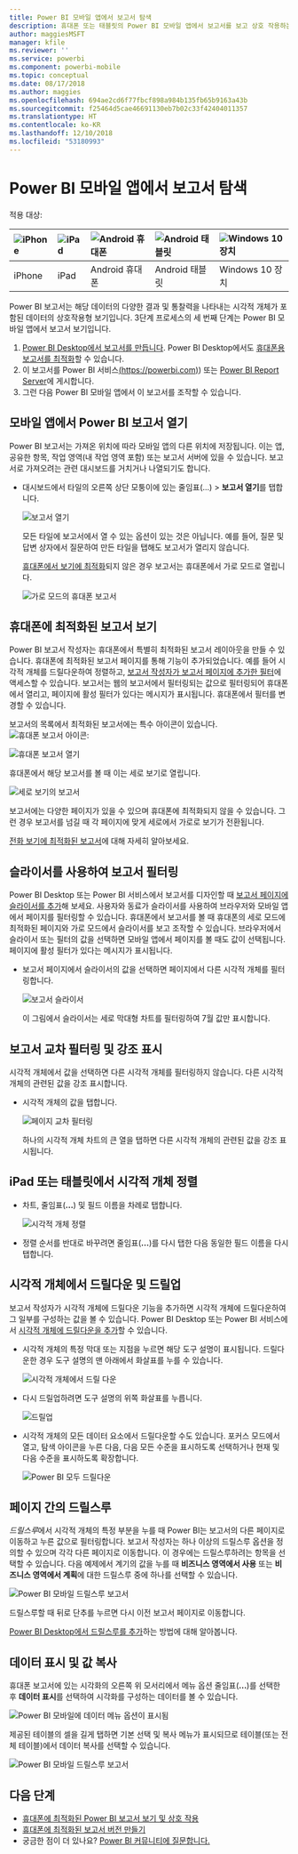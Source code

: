 ```yaml
---
title: Power BI 모바일 앱에서 보고서 탐색
description: 휴대폰 또는 태블릿의 Power BI 모바일 앱에서 보고서를 보고 상호 작용하는 방법에 대해 알아봅니다. Power BI 서비스 또는 Power BI Desktop에서 보고서를 만든 다음 모바일 앱에서 보고서와 상호 작용합니다.
author: maggiesMSFT
manager: kfile
ms.reviewer: ''
ms.service: powerbi
ms.component: powerbi-mobile
ms.topic: conceptual
ms.date: 08/17/2018
ms.author: maggies
ms.openlocfilehash: 694ae2cd6f77fbcf898a984b135fb65b9163a43b
ms.sourcegitcommit: f25464d5cae46691130eb7b02c33f42404011357
ms.translationtype: HT
ms.contentlocale: ko-KR
ms.lasthandoff: 12/10/2018
ms.locfileid: "53180993"
---
```

# <a name="explore-reports-in-the-power-bi-mobile-apps"></a>Power BI 모바일 앱에서 보고서 탐색
적용 대상:

| ![iPhone](././media/mobile-reports-in-the-mobile-apps/ios-logo-40-px.png) | ![iPad](././media/mobile-reports-in-the-mobile-apps/ios-logo-40-px.png) | ![Android 휴대폰](././media/mobile-reports-in-the-mobile-apps/android-logo-40-px.png) | ![Android 태블릿](././media/mobile-reports-in-the-mobile-apps/android-logo-40-px.png) | ![Windows 10 장치](./media/mobile-reports-in-the-mobile-apps/win-10-logo-40-px.png) |
|:--- |:--- |:--- |:--- |:--- |
| iPhone |iPad |Android 휴대폰 |Android 태블릿 |Windows 10 장치 |

Power BI 보고서는 해당 데이터의 다양한 결과 및 통찰력을 나타내는 시각적 개체가 포함된 데이터의 상호작용형 보기입니다. 3단계 프로세스의 세 번째 단계는 Power BI 모바일 앱에서 보고서 보기입니다.

1. [Power BI Desktop에서 보고서를 만듭니다](../../desktop-report-view.md). Power BI Desktop에서도 [휴대폰용 보고서를 최적화](mobile-apps-view-phone-report.md)할 수 있습니다. 
2. 이 보고서를 Power BI 서비스[(https://powerbi.com)](https://powerbi.com)) 또는 [Power BI Report Server](../../report-server/get-started.md)에 게시합니다.  
3. 그런 다음 Power BI 모바일 앱에서 이 보고서를 조작할 수 있습니다.

## <a name="open-a-power-bi-report-in-the-mobile-app"></a>모바일 앱에서 Power BI 보고서 열기
Power BI 보고서는 가져온 위치에 따라 모바일 앱의 다른 위치에 저장됩니다. 이는 앱, 공유한 항목, 작업 영역(내 작업 영역 포함) 또는 보고서 서버에 있을 수 있습니다. 보고서로 가져오려는 관련 대시보드를 거치거나 나열되기도 합니다.

* 대시보드에서 타일의 오른쪽 상단 모퉁이에 있는 줄임표(...) > **보고서 열기**를 탭합니다.
  
  ![보고서 열기](./media/mobile-reports-in-the-mobile-apps/power-bi-android-open-report-tile.png)
  
  모든 타일에 보고서에서 열 수 있는 옵션이 있는 것은 아닙니다. 예를 들어, 질문 및 답변 상자에서 질문하여 만든 타일을 탭해도 보고서가 열리지 않습니다. 
  
  [휴대폰에서 보기에 최적화](mobile-reports-in-the-mobile-apps.md#view-reports-optimized-for-phones)되지 않은 경우 보고서는 휴대폰에서 가로 모드로 열립니다.
  
  ![가로 모드의 휴대폰 보고서](./media/mobile-reports-in-the-mobile-apps/power-bi-iphone-report-landscape.png)

## <a name="view-reports-optimized-for-phones"></a>휴대폰에 최적화된 보고서 보기
Power BI 보고서 작성자는 휴대폰에서 특별히 최적화된 보고서 레이아웃을 만들 수 있습니다. 휴대폰에 최적화된 보고서 페이지를 통해 기능이 추가되었습니다. 예를 들어 시각적 개체를 드릴다운하여 정렬하고, [보고서 작성자가 보고서 페이지에 추가한 필터](mobile-apps-view-phone-report.md#filter-the-report-page-on-a-phone)에 액세스할 수 있습니다. 보고서는 웹의 보고서에서 필터링되는 값으로 필터링되어 휴대폰에서 열리고, 페이지에 활성 필터가 있다는 메시지가 표시됩니다. 휴대폰에서 필터를 변경할 수 있습니다.

보고서의 목록에서 최적화된 보고서에는 특수 아이콘이 있습니다. ![휴대폰 보고서 아이콘](./media/mobile-reports-in-the-mobile-apps/power-bi-phone-report-icon.png):

![휴대폰 보고서 열기](./media/mobile-reports-in-the-mobile-apps/power-bi-android-phone-report.png)

휴대폰에서 해당 보고서를 볼 때 이는 세로 보기로 열립니다.

![세로 보기의 보고서](./media/mobile-reports-in-the-mobile-apps/07-power-bi-phone-report-portrait.png)

 보고서에는 다양한 페이지가 있을 수 있으며 휴대폰에 최적화되지 않을 수 있습니다. 그런 경우 보고서를 넘길 때 각 페이지에 맞게 세로에서 가로로 보기가 전환됩니다.

[전화 보기에 최적화된 보고서](mobile-apps-view-phone-report.md)에 대해 자세히 알아보세요.

## <a name="use-slicers-to-filter-a-report"></a>슬라이서를 사용하여 보고서 필터링
Power BI Desktop 또는 Power BI 서비스에서 보고서를 디자인할 때 [보고서 페이지에 슬라이서를 추가](../../visuals/power-bi-visualization-slicers.md)해 보세요. 사용자와 동료가 슬라이서를 사용하여 브라우저와 모바일 앱에서 페이지를 필터링할 수 있습니다. 휴대폰에서 보고서를 볼 때 휴대폰의 세로 모드에 최적화된 페이지와 가로 모드에서 슬라이서를 보고 조작할 수 있습니다. 브라우저에서 슬라이서 또는 필터의 값을 선택하면 모바일 앱에서 페이지를 볼 때도 값이 선택됩니다. 페이지에 활성 필터가 있다는 메시지가 표시됩니다.  

* 보고서 페이지에서 슬라이서의 값을 선택하면 페이지에서 다른 시각적 개체를 필터링합니다.
  
  ![보고서 슬라이서](./media/mobile-reports-in-the-mobile-apps/power-bi-android-tablet-report-slicer.png)
  
  이 그림에서 슬라이서는 세로 막대형 차트를 필터링하여 7월 값만 표시합니다.

## <a name="cross-filter-and-highlight-a-report"></a>보고서 교차 필터링 및 강조 표시
시각적 개체에서 값을 선택하면 다른 시각적 개체를 필터링하지 않습니다. 다른 시각적 개체의 관련된 값을 강조 표시합니다.

* 시각적 개체의 값을 탭합니다.
  
  ![페이지 교차 필터링](./media/mobile-reports-in-the-mobile-apps/power-bi-android-tablet-report-highlight.png)
  
  하나의 시각적 개체 차트의 큰 열을 탭하면 다른 시각적 개체의 관련된 값을 강조 표시됩니다. 

## <a name="sort-a-visual-on-an-ipad-or-a-tablet"></a>iPad 또는 태블릿에서 시각적 개체 정렬
* 차트, 줄임표(**...**) 및 필드 이름을 차례로 탭합니다.
  
   ![시각적 개체 정렬](./media/mobile-reports-in-the-mobile-apps/power-bi-android-tablet-report-sort.png)
* 정렬 순서를 반대로 바꾸려면 줄임표(**...**)를 다시 탭한 다음 동일한 필드 이름을 다시 탭합니다.

## <a name="drill-down-and-up-in-a-visual"></a>시각적 개체에서 드릴다운 및 드릴업
보고서 작성자가 시각적 개체에 드릴다운 기능을 추가하면 시각적 개체에 드릴다운하여 그 일부를 구성하는 값을 볼 수 있습니다. Power BI Desktop 또는 Power BI 서비스에서 [시각적 개체에 드릴다운을 추가](../end-user-drill.md)할 수 있습니다. 

* 시각적 개체의 특정 막대 또는 지점을 누르면 해당 도구 설명이 표시됩니다. 드릴다운한 경우 도구 설명의 맨 아래에서 화살표를 누를 수 있습니다. 
  
  ![시각적 개체에서 드릴 다운](./media/mobile-reports-in-the-mobile-apps/power-bi-mobile-drill-down-tooltip.png)

* 다시 드릴업하려면 도구 설명의 위쪽 화살표를 누릅니다.
  
  ![드릴업](./media/mobile-reports-in-the-mobile-apps/power-bi-mobile-drill-up-tooltip.png)

* 시각적 개체의 모든 데이터 요소에서 드릴다운할 수도 있습니다. 포커스 모드에서 열고, 탐색 아이콘을 누른 다음, 다음 모든 수준을 표시하도록 선택하거나 현재 및 다음 수준을 표시하도록 확장합니다.

   ![Power BI 모두 드릴다운](./media/mobile-reports-in-the-mobile-apps/power-bi-drill-down-all.png)

## <a name="drill-through-from-one-page-to-another"></a>페이지 간의 드릴스루

*드릴스루*에서 시각적 개체의 특정 부분을 누를 때 Power BI는 보고서의 다른 페이지로 이동하고 누른 값으로 필터링합니다. 보고서 작성자는 하나 이상의 드릴스루 옵션을 정의할 수 있으며 각각 다른 페이지로 이동합니다. 이 경우에는 드릴스루하려는 항목을 선택할 수 있습니다. 다음 예제에서 계기의 값을 누를 때 **비즈니스 영역에서 사용** 또는 **비즈니스 영역에서 계획**에 대한 드릴스루 중에 하나를 선택할 수 있습니다.

![Power BI 모바일 드릴스루 보고서](./media/mobile-reports-in-the-mobile-apps/power-bi-mobile-drill-through-it-spent-report.png)

드릴스루할 때 뒤로 단추를 누르면 다시 이전 보고서 페이지로 이동합니다.

[Power BI Desktop에서 드릴스루를 추가](../../desktop-drillthrough.md)하는 방법에 대해 알아봅니다.

## <a name="show-data-and-copy-values"></a>데이터 표시 및 값 복사

휴대폰 보고서에 있는 시각화의 오른쪽 위 모서리에서 메뉴 옵션 줄임표(**...**)를 선택한 후 **데이터 표시**를 선택하여 시각화를 구성하는 데이터를 볼 수 있습니다.

![Power BI 모바일에 데이터 메뉴 옵션이 표시됨](./media/mobile-reports-in-the-mobile-apps/copy-data-visual.png)

제공된 테이블의 셀을 길게 탭하면 기본 선택 및 복사 메뉴가 표시되므로 테이블(또는 전체 테이블)에서 데이터 복사를 선택할 수 있습니다.

![Power BI 모바일 드릴스루 보고서](./media/mobile-reports-in-the-mobile-apps/copy-data-table.png)

## <a name="next-steps"></a>다음 단계
* [휴대폰에 최적화된 Power BI 보고서 보기 및 상호 작용](mobile-apps-view-phone-report.md)
* [휴대폰에 최적화된 보고서 버전 만들기](../../desktop-create-phone-report.md)
* 궁금한 점이 더 있나요? [Power BI 커뮤니티에 질문합니다.](http://community.powerbi.com/)

